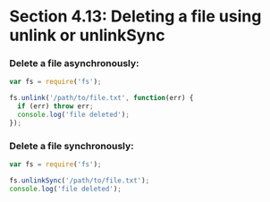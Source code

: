 # Section 4.13: Deleting a file using unlink or unlinkSync

### Delete a file asynchronously:

```js
var fs = require('fs');

fs.unlink('/path/to/file.txt', function(err) {
  if (err) throw err;
  console.log('file deleted');
});
```


### Delete a file synchronously:

```js
var fs = require('fs');

fs.unlinkSync('/path/to/file.txt');
console.log('file deleted');
```